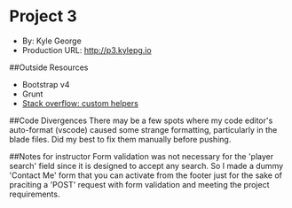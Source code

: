 # Project 3
+ By: Kyle George
+ Production URL: <http://p3.kylepg.io>

##Outside Resources
+ Bootstrap v4
+ Grunt
+ [Stack overflow: custom helpers](https://stackoverflow.com/questions/28290332/best-practices-for-custom-helpers-on-laravel-5?utm_medium=organic&utm_source=google_rich_qa&utm_campaign=google_rich_qa)

##Code Divergences
There may be a few spots where my code editor's auto-format (vscode) caused some strange formatting, particularly in the blade files. Did my best to fix them manually before pushing.

##Notes for instructor
Form validation was not necessary for the 'player search' field since it is designed to accept any search. So I made a dummy 'Contact Me' form that you can activate from the footer just for the sake of praciting a 'POST' request with form validation and meeting the project requirements.